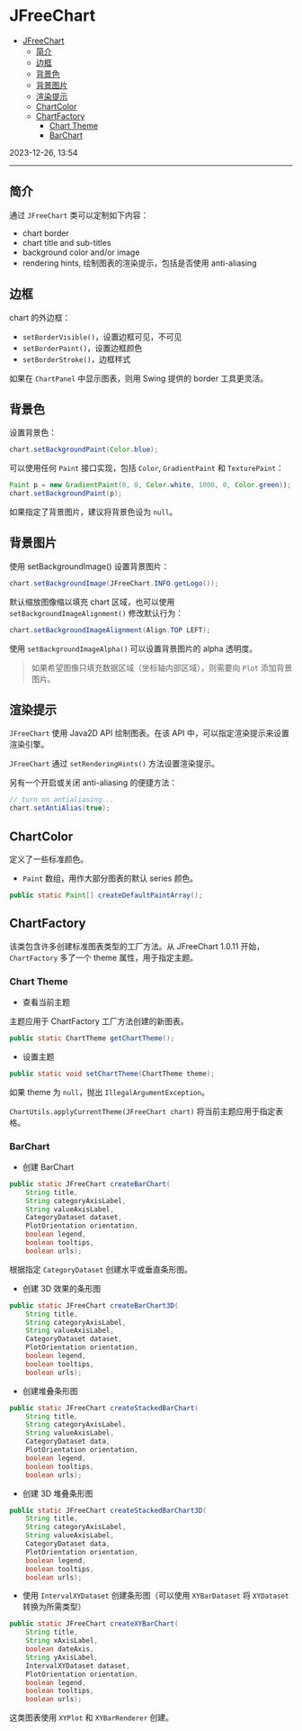 # JFreeChart

- [JFreeChart](#jfreechart)
  - [简介](#简介)
  - [边框](#边框)
  - [背景色](#背景色)
  - [背景图片](#背景图片)
  - [渲染提示](#渲染提示)
  - [ChartColor](#chartcolor)
  - [ChartFactory](#chartfactory)
    - [Chart Theme](#chart-theme)
    - [BarChart](#barchart)

2023-12-26, 13:54
***

## 简介

通过 `JFreeChart` 类可以定制如下内容：

- chart border
- chart title and sub-titles
- background color and/or image
- rendering hints, 绘制图表的渲染提示，包括是否使用 anti-aliasing

## 边框

chart 的外边框：

- `setBorderVisible()`，设置边框可见，不可见
- `setBorderPaint()`，设置边框颜色
- `setBorderStroke()`，边框样式

如果在 `ChartPanel` 中显示图表，则用 Swing 提供的 border 工具更灵活。

## 背景色

设置背景色：

```java
chart.setBackgroundPaint(Color.blue);
```

可以使用任何 `Paint` 接口实现，包括 `Color`, `GradientPaint` 和 `TexturePaint`：

```java
Paint p = new GradientPaint(0, 0, Color.white, 1000, 0, Color.green));
chart.setBackgroundPaint(p);
```

如果指定了背景图片，建议将背景色设为 `null`。

## 背景图片

使用 setBackgroundImage() 设置背景图片：

```java
chart.setBackgroundImage(JFreeChart.INFO.getLogo());
```

默认缩放图像缩以填充 chart 区域，也可以使用` setBackgroundImageAlignment()` 修改默认行为：

```java
chart.setBackgroundImageAlignment(Align.TOP LEFT);
```

使用 `setBackgroundImageAlpha()` 可以设置背景图片的 alpha 透明度。

> 如果希望图像只填充数据区域（坐标轴内部区域），则需要向 `Plot` 添加背景图片。

## 渲染提示

`JFreeChart` 使用 Java2D API 绘制图表。在该 API 中，可以指定渲染提示来设置渲染引擎。

`JFreeChart` 通过 `setRenderingHints()` 方法设置渲染提示。

另有一个开启或关闭 anti-aliasing 的便捷方法：

```java
// turn on antialiasing...
chart.setAntiAlias(true);
```


## ChartColor

定义了一些标准颜色。

- `Paint` 数组，用作大部分图表的默认 series 颜色。

```java
public static Paint[] createDefaultPaintArray();
```

## ChartFactory

该类包含许多创建标准图表类型的工厂方法。从 JFreeChart 1.0.11 开始，`ChartFactory` 多了一个 theme 属性，用于指定主题。

### Chart Theme

- 查看当前主题

主题应用于 ChartFactory 工厂方法创建的新图表。

```java
public static ChartTheme getChartTheme();
```

- 设置主题

```java
public static void setChartTheme(ChartTheme theme);
```

如果 theme 为 `null`，抛出 `IllegalArgumentException`。

`ChartUtils.applyCurrentTheme(JFreeChart chart)` 将当前主题应用于指定表格。

### BarChart

- 创建 BarChart

```java
public static JFreeChart createBarChart(
    String title, 
    String categoryAxisLabel,
    String valueAxisLabel, 
    CategoryDataset dataset, 
    PlotOrientation orientation,
    boolean legend, 
    boolean tooltips, 
    boolean urls);
```

根据指定 `CategoryDataset` 创建水平或垂直条形图。

- 创建 3D 效果的条形图

```java
public static JFreeChart createBarChart3D(
    String title, 
    String categoryAxisLabel,
    String valueAxisLabel, 
    CategoryDataset dataset, 
    PlotOrientation orientation,
    boolean legend, 
    boolean tooltips, 
    boolean urls);
```

- 创建堆叠条形图

```java
public static JFreeChart createStackedBarChart(
    String title, 
    String categoryAxisLabel,
    String valueAxisLabel, 
    CategoryDataset data, 
    PlotOrientation orientation,
    boolean legend, 
    boolean tooltips, 
    boolean urls);
```

- 创建 3D 堆叠条形图

```java
public static JFreeChart createStackedBarChart3D(
    String title, 
    String categoryAxisLabel,
    String valueAxisLabel, 
    CategoryDataset data, 
    PlotOrientation orientation,
    boolean legend, 
    boolean tooltips, 
    boolean urls);
```

- 使用 `IntervalXYDataset` 创建条形图（可以使用 `XYBarDataset` 将 `XYDataset` 转换为所需类型）

```java
public static JFreeChart createXYBarChart(
    String title, 
    String xAxisLabel,
    boolean dateAxis, 
    String yAxisLabel, 
    IntervalXYDataset dataset, 
    PlotOrientation orientation,
    boolean legend, 
    boolean tooltips, 
    boolean urls);
```

这类图表使用 `XYPlot` 和 `XYBarRenderer` 创建。

